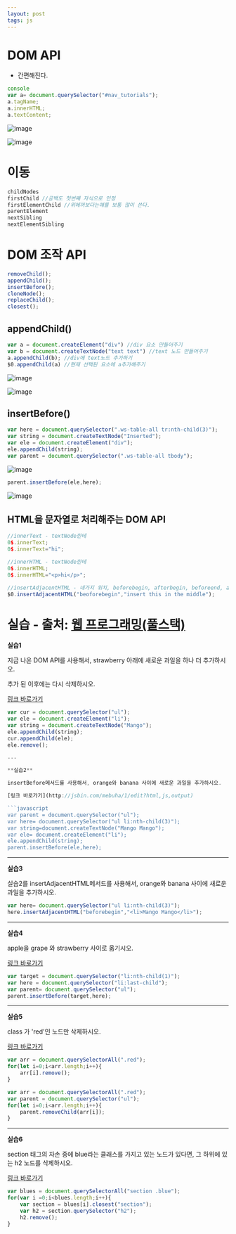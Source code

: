 ```yaml
---
layout: post
tags: js
---
```

# DOM API

- 간편해진다.

```javascript
console
var a= document.querySelector("#nav_tutorials");
a.tagName;
a.innerHTML;
a.textContent;
```

![image](https://user-images.githubusercontent.com/37058233/133173467-f9391e19-4a43-43f8-ae9a-8094fc64b363.png)

![image](https://user-images.githubusercontent.com/37058233/133173516-9f552e35-a217-408e-a300-69296e069cf0.png)

# 이동

```javascript
childNodes
firstChild //공백도 첫번째 자식으로 인정
firstElementChild //위에꺼보다는얘를 보통 많이 쓴다.
parentElement
nextSibling
nextElementSibling
```

# DOM 조작 API

```javascript
removeChild();
appendChild();
insertBefore();
cloneNode();
replaceChild();
closest();
```

## **appendChild()**

```javascript
var a = document.createElement("div") //div 요소 만들어주기
var b = document.createTextNode("text text") //text 노드 만들어주기
a.appendChild(b); //div에 text노드 추가하기
$0.appendChild(a) //현재 선택된 요소에 a추가해주기
```

![image](https://user-images.githubusercontent.com/37058233/133174368-b9bc0287-c977-47b2-ae2e-7bd7ce08e733.png)

![image](https://user-images.githubusercontent.com/37058233/133174415-f4604ad5-d833-44ab-917e-b62e1c19d698.png)

## insertBefore()

```javascript
var here = document.querySelector(".ws-table-all tr:nth-child(3)");
var string = document.createTextNode("Inserted");
var ele = document.createElement("div");
ele.appendChild(string);
var parent = document.querySelector(".ws-table-all tbody");
```

![image](https://user-images.githubusercontent.com/37058233/133177331-aa1f897e-9323-483b-9c46-7f25b2683cca.png)

```javascript
parent.insertBefore(ele,here);
```

![image](https://user-images.githubusercontent.com/37058233/133177749-427101cc-f286-48ac-add1-9fc8ff3905df.png)

## HTML을 문자열로 처리해주는 DOM API

```javascript
//innerText - textNode한테
0$.innerText;
0$.innerText="hi";

//innerHTML - textNode한테
0$.innerHTML;
0$.innerHTML="<p>hi</p>";

//insertAdjacentHTML - 네가지 위치, beforebegin, afterbegin, beforeend, afterend
$0.insertAdjacentHTML("beoforebegin","insert this in the middle");
```

# 실습 - 출처: [웹 프로그래밍(풀스택)](https://www.boostcourse.org/web316/home)

**실습1**

지금 나온 DOM API를 사용해서, strawberry 아래에 새로운 과일을 하나 더 추가하시오.

추가 된 이후에는 다시 삭제하시오.

[링크 바로가기](http://jsbin.com/mebuha/1/edit?html,js,output)

```javascript
var cur = document.querySelector("ul");
var ele = document.createElement("li");
var string = document.createTextNode("Mango");
ele.appendChild(string);
cur.appendChild(ele);
ele.remove();

---

**실습2**

insertBefore메서드를 사용해서, orange와 banana 사이에 새로운 과일을 추가하시오.

[링크 바로가기](http://jsbin.com/mebuha/1/edit?html,js,output)

```javascript
var parent = document.querySelector("ul");
var here= document.querySelector("ul li:nth-child(3)");
var string=document.createTextNode("Mango Mango");
var ele= document.createElement("li");
ele.appendChild(string);
parent.insertBefore(ele,here);
```

---

**실습3**

실습2를 insertAdjacentHTML메서드를 사용해서, orange와 banana 사이에 새로운 과일을 추가하시오.

```javascript
var here= document.querySelector("ul li:nth-child(3)");
here.insertAdjacentHTML("beforebegin","<li>Mango Mango</li>");
```

---

**실습4**

apple을 grape 와 strawberry 사이로 옮기시오.

[링크 바로가기](http://jsbin.com/mebuha/1/edit?html,js,output)

```javascript
var target = document.querySelector("li:nth-child(1)");
var here = document.querySelector("li:last-child");
var parent= document.querySelector("ul");
parent.insertBefore(target,here);
```

---

**실습5**

class 가 'red'인 노드만 삭제하시오.

[링크 바로가기](http://jsbin.com/redetul/1/edit?html,css,js,output)

```javascript
var arr = document.querySelectorAll(".red");
for(let i=0;i<arr.length;i++){
    arr[i].remove();
}
```

```javascript
var arr = document.querySelectorAll(".red");
var parent = document.querySelector("ul");
for(let i=0;i<arr.length;i++){
    parent.removeChild(arr[i]);
}
```

---

**실습6**

section 태그의 자손 중에 blue라는 클래스를 가지고 있는 노드가 있다면, 그 하위에 있는 h2 노드를 삭제하시오.

[링크 바로가기](http://jsbin.com/ricopa/1/edit?html,css,js,output)

```javascript
var blues = document.querySelectorAll("section .blue");
for(var i =0;i<blues.length;i++){
    var section = blues[i].closest("section");
    var h2 = section.querySelector("h2");
    h2.remove();
}
```
